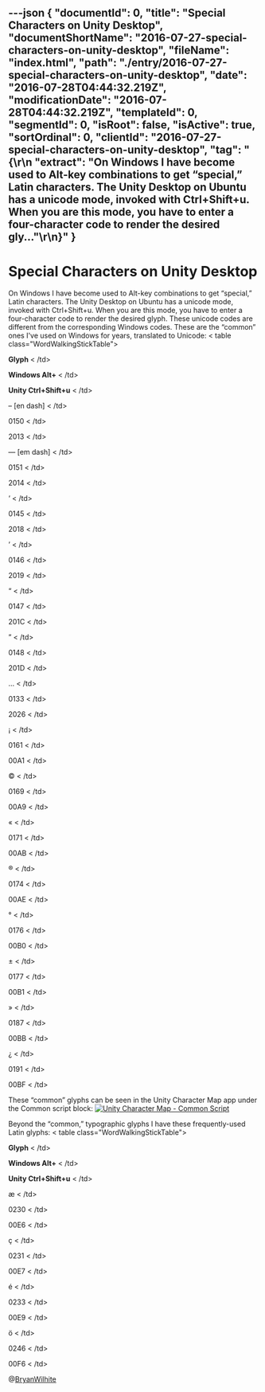 ---json
{
  "documentId": 0,
  "title": "Special Characters on Unity Desktop",
  "documentShortName": "2016-07-27-special-characters-on-unity-desktop",
  "fileName": "index.html",
  "path": "./entry/2016-07-27-special-characters-on-unity-desktop",
  "date": "2016-07-28T04:44:32.219Z",
  "modificationDate": "2016-07-28T04:44:32.219Z",
  "templateId": 0,
  "segmentId": 0,
  "isRoot": false,
  "isActive": true,
  "sortOrdinal": 0,
  "clientId": "2016-07-27-special-characters-on-unity-desktop",
  "tag": "{\r\n  \"extract\": \"On Windows I have become used to Alt-key combinations to get “special,” Latin characters. The Unity Desktop on Ubuntu has a unicode mode, invoked with Ctrl+Shift+u. When you are this mode, you have to enter a four-character code to render the desired gly...\"\r\n}"
}
---

# Special Characters on Unity Desktop

On Windows I have become used to Alt-key combinations to get “special,” Latin characters. The Unity Desktop on Ubuntu has a unicode mode, invoked with Ctrl+Shift+u. When you are this mode, you have to enter a four-character code to render the desired glyph. These unicode codes are different from the corresponding Windows codes. These are the “common” ones I've used on Windows for years, translated to Unicode:
<
table class="WordWalkingStickTable"><tr><td>

**Glyph**
<
/td><td>

**Windows Alt+**
<
/td><td>

**Unity Ctrl+Shift+u**
<
/td></tr><tr><td>

– [en dash]
<
/td><td>

0150
<
/td><td>

2013
<
/td></tr><tr><td>

— [em dash]
<
/td><td>

0151
<
/td><td>

2014
<
/td></tr><tr><td>

‘
<
/td><td>

0145
<
/td><td>

2018
<
/td></tr><tr><td>

’
<
/td><td>

0146
<
/td><td>

2019
<
/td></tr><tr><td>

“
<
/td><td>

0147
<
/td><td>

201C
<
/td></tr><tr><td>

”
<
/td><td>

0148
<
/td><td>

201D
<
/td></tr><tr><td>

…
<
/td><td>

0133
<
/td><td>

2026
<
/td></tr><tr><td>

¡
<
/td><td>

0161
<
/td><td>

00A1
<
/td></tr><tr><td>

©
<
/td><td>

0169
<
/td><td>

00A9
<
/td></tr><tr><td>

«
<
/td><td>

0171
<
/td><td>

00AB
<
/td></tr><tr><td>

®
<
/td><td>

0174
<
/td><td>

00AE
<
/td></tr><tr><td>

°
<
/td><td>

0176
<
/td><td>

00B0
<
/td></tr><tr><td>

±
<
/td><td>

0177
<
/td><td>

00B1
<
/td></tr><tr><td>

»
<
/td><td>

0187
<
/td><td>

00BB
<
/td></tr><tr><td>

¿
<
/td><td>

0191
<
/td><td>

00BF
<
/td></tr></table>

These “common” glyphs can be seen in the Unity Character Map app under the Common script block:
[<img alt="Unity Character Map - Common Script" src="https://farm9.staticflickr.com/8038/28500713506_588e0a5d69_z_d.jpg">](https://www.flickr.com/photos/wilhite/28500713506/in/dateposted-public/ "Unity Character Map - Common Script")

Beyond the “common,” typographic glyphs I have these frequently-used Latin glyphs:
<
table class="WordWalkingStickTable"><tr><td>

**Glyph**
<
/td><td>

**Windows Alt+**
<
/td><td>

**Unity Ctrl+Shift+u**
<
/td></tr><tr><td>

æ
<
/td><td>

0230
<
/td><td>

00E6
<
/td></tr><tr><td>

ç
<
/td><td>

0231
<
/td><td>

00E7
<
/td></tr><tr><td>

é
<
/td><td>

0233
<
/td><td>

00E9
<
/td></tr><tr><td>

ö
<
/td><td>

0246
<
/td><td>

00F6
<
/td></tr></table>

@[BryanWilhite](https://twitter.com/BryanWilhite)
